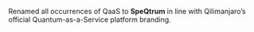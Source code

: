 Renamed all occurrences of QaaS to **SpeQtrum** in line with Qilimanjaro’s official Quantum-as-a-Service platform branding.